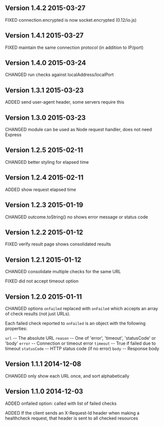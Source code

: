 ## Version 1.4.2  2015-03-27

FIXED connection.encrypted is now socket.encrypted (0.12/io.js)


## Version 1.4.1  2015-03-27

FIXED maintain the same connection protocol (in addition to IP/port)


## Version 1.4.0  2015-03-24

CHANGED run checks against localAddress/localPort


## Version 1.3.1  2015-03-23

ADDED send user-agent header, some servers require this


## Version 1.3.0  2015-03-23

CHANGED module can be used as Node request handler, does not need Express


## Version 1.2.5  2015-02-11

CHANGED better styling for elapsed time


## Version 1.2.4  2015-02-11

ADDED show request elapsed time


## Version 1.2.3  2015-01-19

CHANGED outcome.toString() no shows error message or status code


## Version 1.2.2  2015-01-12

FIXED verify result page shows consolidated results


## Version 1.2.1  2015-01-12

CHANGED consolidate multiple checks for the same URL

FIXED did not accept timeout option


## Version 1.2.0  2015-01-11

CHANGED options `onfailed` replaced with `onFailed` which accepts an array of
check results (not just URLs).

Each failed check reported to `onFailed` is an object with the following
properties:

`url`         -- The absolute URL
`reason`      -- One of 'error', 'timeout', 'statusCode' or 'body'
`error`       -- Connection or timeout error
`timeout`     -- True if failed due to timeout
`statusCode`  -- HTTP status code (if no error)
`body`        -- Response body


## Version 1.1.1  2014-12-08

CHANGED only show each URL once, and sort alphabetically


## Version 1.1.0  2014-12-03

ADDED onfailed option: called with list of failed checks

ADDED If the client sends an X-Request-Id header when making a healthcheck
request, that header is sent to all checked resources

